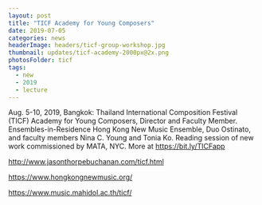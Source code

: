 ```yaml
---
layout: post
title: "TICF Academy for Young Composers"
date: 2019-07-05
categories: news
headerImage: headers/ticf-group-workshop.jpg
thumbnail: updates/ticf-academy-2000px@2x.png
photosFolder: ticf
tags:
  - new
  - 2019
  - lecture
---
```


Aug. 5-10, 2019, Bangkok: Thailand International Composition Festival (TICF) Academy for Young Composers, Director and Faculty Member. Ensembles-in-Residence Hong Kong New Music Ensemble, Duo Ostinato, and faculty members Nina C. Young and Tonia Ko. Reading session of new work commissioned by MATA, NYC. More at https://bit.ly/TICFapp

http://www.jasonthorpebuchanan.com/ticf.html

https://www.hongkongnewmusic.org/

https://www.music.mahidol.ac.th/ticf/
